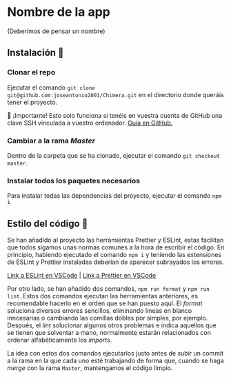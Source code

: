 # Nombre de la app
(Deberímos de pensar un nombre)

## Instalación 🔧

### Clonar el repo
Ejecutar el comando ```git clone git@github.com:joseantonio2001/Chimera.git``` en el directorio donde queráis tener el proyecto.

🔴 ¡Importante! Esto solo funciona si tenéis en vuestra cuenta de GitHub una clave SSH vinculada a vuestro ordenador. [Guía en GitHub.](https://docs.github.com/en/authentication/connecting-to-github-with-ssh/adding-a-new-ssh-key-to-your-github-account?platform=mac)

### Cambiar a la rama *Master*
Dentro de la carpeta que se ha clonado, ejecutar el comando ```git checkout master```.

### Instalar todos los paquetes necesarios
Para instalar todas las dependencias del proyecto, ejecutar el comando ```npm i```

## Estilo del código 📝

Se han añadido al proyecto las herramientas Prettier y ESLint, estas facilitan que todos sigamos unas normas comunes a la hora de escribir el código. En principio, habiendo ejecutado el comando ```npm i``` y teniendo las extensiones de ESLint y Prettier instaladas deberían de aparecer subrayados los errores.

[Link a ESLint en VSCode](https://marketplace.visualstudio.com/items?itemName=dbaeumer.vscode-eslint) | [Link a Prettier en VSCode](https://marketplace.visualstudio.com/items?itemName=esbenp.prettier-vscode)

Por otro lado, se han añadido dos comandos, ```npm run format``` y ```npm run lint```. Estos dos comandos ejecutan las herramientas anteriores, es recomendable hacerlo en el orden que se han puesto aquí. El *format* soluciona diversos errores sencillos, eliminando líneas en blanco inncesarias o cambiando las comillas dobles por simples, por ejemplo. Después, el *lint* solucionar algunos otros problemas e indica aquellos que se tienen que solventar a mano, normalmente estarán relacionados con ordenar alfabéticamente los *imports*.

La idea con estos dos comandos ejecutarlos justo antes de subir un commit a la rama en la que cada uno esté trabajando de forma que, cuando se haga *merge* con la rama ```Master```, mantengamos el código limpio.